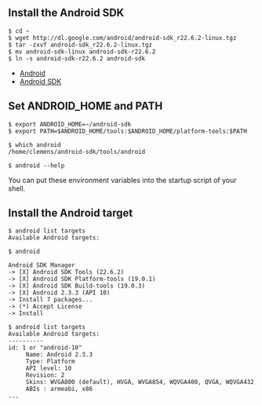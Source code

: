 ## Install the Android SDK

```
$ cd ~
$ wget http://dl.google.com/android/android-sdk_r22.6.2-linux.tgz
$ tar -zxvf android-sdk_r22.6.2-linux.tgz
$ mv android-sdk-linux android-sdk-r22.6.2
$ ln -s android-sdk-r22.6.2 android-sdk
```

* [Android](http://www.android.com/)
* [Android SDK](https://developer.android.com/sdk/)

## Set ANDROID_HOME and PATH

```
$ export ANDROID_HOME=~/android-sdk
$ export PATH=$ANDROID_HOME/tools:$ANDROID_HOME/platform-tools:$PATH

$ which android
/home/clemens/android-sdk/tools/android

$ android --help
```

You can put these environment variables into the startup script of your shell.

## Install the Android target

```
$ android list targets
Available Android targets:

$ android

Android SDK Manager
-> [X] Android SDK Tools (22.6.2)
-> [X] Android SDK Platform-tools (19.0.1)
-> [X] Android SDK Build-tools (19.0.3)
-> [X] Android 2.3.3 (API 10)
-> Install 7 packages...
-> (*) Accept License
-> Install

$ android list targets
Available Android targets:
----------
id: 1 or "android-10"
     Name: Android 2.3.3
     Type: Platform
     API level: 10
     Revision: 2
     Skins: WVGA800 (default), HVGA, WVGA854, WQVGA400, QVGA, WQVGA432
     ABIs : armeabi, x86
...
```


